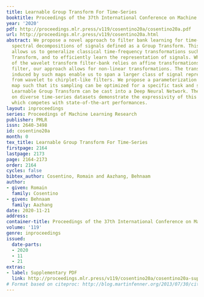 ```yaml
---
title: Learnable Group Transform For Time-Series
booktitle: Proceedings of the 37th International Conference on Machine Learning
year: '2020'
pdf: http://proceedings.mlr.press/v119/cosentino20a/cosentino20a.pdf
url: http://proceedings.mlr.press/v119/cosentino20a.html
abstract: We propose a novel approach to filter bank learning for time-series by considering
  spectral decompositions of signals defined as a Group Transform. This framework
  allows us to generalize classical time-frequency transformations such as the Wavelet
  Transform, and to efficiently learn the representation of signals. While the creation
  of the wavelet transform filter-bank relies on affine transformations of a mother
  filter, our approach allows for non-linear transformations. The transformations
  induced by such maps enable us to span a larger class of signal representations,
  from wavelet to chirplet-like filters. We propose a parameterization of such a non-linear
  map such that its sampling can be optimized for a specific task and signal. The
  Learnable Group Transform can be cast into a Deep Neural Network. The experiments
  on diverse time-series datasets demonstrate the expressivity of this framework,
  which competes with state-of-the-art performances.
layout: inproceedings
series: Proceedings of Machine Learning Research
publisher: PMLR
issn: 2640-3498
id: cosentino20a
month: 0
tex_title: Learnable Group Transform For Time-Series
firstpage: 2164
lastpage: 2173
page: 2164-2173
order: 2164
cycles: false
bibtex_author: Cosentino, Romain and Aazhang, Behnaam
author:
- given: Romain
  family: Cosentino
- given: Behnaam
  family: Aazhang
date: 2020-11-21
address: 
container-title: Proceedings of the 37th International Conference on Machine Learning
volume: '119'
genre: inproceedings
issued:
  date-parts:
  - 2020
  - 11
  - 21
extras:
- label: Supplementary PDF
  link: http://proceedings.mlr.press/v119/cosentino20a/cosentino20a-supp.pdf
# Format based on citeproc: http://blog.martinfenner.org/2013/07/30/citeproc-yaml-for-bibliographies/
---
```

